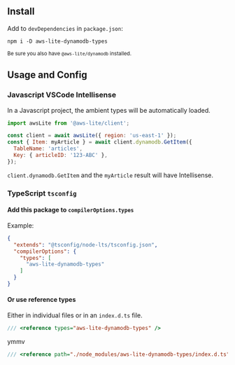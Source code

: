 
## Install

Add to `devDependencies` in `package.json`:

```
npm i -D aws-lite-dynamodb-types
```

<small>Be sure you also have `@aws-lite/dynamodb` installed.</small>

## Usage and Config

### Javascript VSCode Intellisense

In a Javascript project, the ambient types will be automatically loaded.

```js
import awsLite from '@aws-lite/client';

const client = await awsLite({ region: 'us-east-1' });
const { Item: myArticle } = await client.dynamodb.GetItem({
  TableName: 'articles',
  Key: { articleID: '123-ABC' },
});
```

`client.dynamodb.GetItem` and the `myArticle` result will have Intellisense.

### TypeScript `tsconfig`

#### Add this package to `compilerOptions.types`

Example:

```json
{
  "extends": "@tsconfig/node-lts/tsconfig.json",
  "compilerOptions": {
    "types": [
      "aws-lite-dynamodb-types"
    ]
  }
}
```

#### Or use reference types

Either in individual files or in an `index.d.ts` file.

```ts
/// <reference types="aws-lite-dynamodb-types" />
```

ymmv

```ts
/// <reference path="./node_modules/aws-lite-dynamodb-types/index.d.ts" />
```
